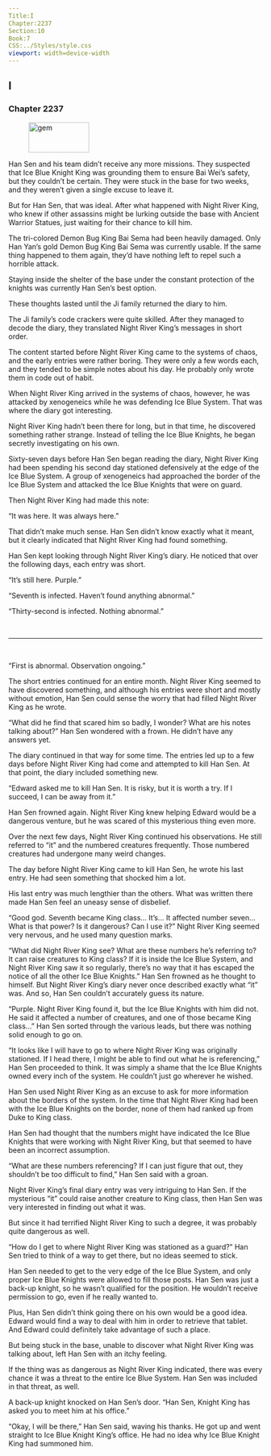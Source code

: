 ```yaml
---
Title:I 
Chapter:2237 
Section:10 
Book:7 
CSS:../Styles/style.css 
viewport: width=device-width
---
```

  
## I
### Chapter 2237
  
<figure>
	<img src="../Images/gem.gif" alt="gem" id="gem" width="120" height="60" />
</figure>
  

  
Han Sen and his team didn’t receive any more missions. They suspected that Ice Blue Knight King was grounding them to ensure Bai Wei’s safety, but they couldn’t be certain. They were stuck in the base for two weeks, and they weren’t given a single excuse to leave it.

But for Han Sen, that was ideal. After what happened with Night River King, who knew if other assassins might be lurking outside the base with Ancient Warrior Statues, just waiting for their chance to kill him.

The tri-colored Demon Bug King Bai Sema had been heavily damaged. Only Han Yan’s gold Demon Bug King Bai Sema was currently usable. If the same thing happened to them again, they’d have nothing left to repel such a horrible attack.

Staying inside the shelter of the base under the constant protection of the knights was currently Han Sen’s best option.

These thoughts lasted until the Ji family returned the diary to him.

The Ji family’s code crackers were quite skilled. After they managed to decode the diary, they translated Night River King’s messages in short order.

The content started before Night River King came to the systems of chaos, and the early entries were rather boring. They were only a few words each, and they tended to be simple notes about his day. He probably only wrote them in code out of habit.

When Night River King arrived in the systems of chaos, however, he was attacked by xenogeneics while he was defending Ice Blue System. That was where the diary got interesting.

Night River King hadn’t been there for long, but in that time, he discovered something rather strange. Instead of telling the Ice Blue Knights, he began secretly investigating on his own.

Sixty-seven days before Han Sen began reading the diary, Night River King had been spending his second day stationed defensively at the edge of the Ice Blue System. A group of xenogeneics had approached the border of the Ice Blue System and attacked the Ice Blue Knights that were on guard.

Then Night River King had made this note:

“It was here. It was always here.”

That didn’t make much sense. Han Sen didn’t know exactly what it meant, but it clearly indicated that Night River King had found something.

Han Sen kept looking through Night River King’s diary. He noticed that over the following days, each entry was short.

“It’s still here. Purple.”

“Seventh is infected. Haven’t found anything abnormal.”

“Thirty-second is infected. Nothing abnormal.”

<br>

*****

<br>

“First is abnormal. Observation ongoing.”

The short entries continued for an entire month. Night River King seemed to have discovered something, and although his entries were short and mostly without emotion, Han Sen could sense the worry that had filled Night River King as he wrote.

“What did he find that scared him so badly, I wonder? What are his notes talking about?” Han Sen wondered with a frown. He didn’t have any answers yet.

The diary continued in that way for some time. The entries led up to a few days before Night River King had come and attempted to kill Han Sen. At that point, the diary included something new.

“Edward asked me to kill Han Sen. It is risky, but it is worth a try. If I succeed, I can be away from it.”

Han Sen frowned again. Night River King knew helping Edward would be a dangerous venture, but he was scared of this mysterious thing even more.

Over the next few days, Night River King continued his observations. He still referred to “it” and the numbered creatures frequently. Those numbered creatures had undergone many weird changes.

The day before Night River King came to kill Han Sen, he wrote his last entry. He had seen something that shocked him a lot.

His last entry was much lengthier than the others. What was written there made Han Sen feel an uneasy sense of disbelief.

“Good god. Seventh became King class… It’s… It affected number seven… What is that power? Is it dangerous? Can I use it?” Night River King seemed very nervous, and he used many question marks.

“What did Night River King see? What are these numbers he’s referring to? It can raise creatures to King class? If it is inside the Ice Blue System, and Night River King saw it so regularly, there’s no way that it has escaped the notice of all the other Ice Blue Knights.” Han Sen frowned as he thought to himself. But Night River King’s diary never once described exactly what “it” was. And so, Han Sen couldn’t accurately guess its nature.

“Purple. Night River King found it, but the Ice Blue Knights with him did not. He said it affected a number of creatures, and one of those became King class…” Han Sen sorted through the various leads, but there was nothing solid enough to go on.

“It looks like I will have to go to where Night River King was originally stationed. If I head there, I might be able to find out what he is referencing,” Han Sen proceeded to think. It was simply a shame that the Ice Blue Knights owned every inch of the system. He couldn’t just go wherever he wished.

Han Sen used Night River King as an excuse to ask for more information about the borders of the system. In the time that Night River King had been with the Ice Blue Knights on the border, none of them had ranked up from Duke to King class.

Han Sen had thought that the numbers might have indicated the Ice Blue Knights that were working with Night River King, but that seemed to have been an incorrect assumption.

“What are these numbers referencing? If I can just figure that out, they shouldn’t be too difficult to find,” Han Sen said with a groan.

Night River King’s final diary entry was very intriguing to Han Sen. If the mysterious “it” could raise another creature to King class, then Han Sen was very interested in finding out what it was.

But since it had terrified Night River King to such a degree, it was probably quite dangerous as well.

“How do I get to where Night River King was stationed as a guard?” Han Sen tried to think of a way to get there, but no ideas seemed to stick.

Han Sen needed to get to the very edge of the Ice Blue System, and only proper Ice Blue Knights were allowed to fill those posts. Han Sen was just a back-up knight, so he wasn’t qualified for the position. He wouldn’t receive permission to go, even if he really wanted to.

Plus, Han Sen didn’t think going there on his own would be a good idea. Edward would find a way to deal with him in order to retrieve that tablet. And Edward could definitely take advantage of such a place.

But being stuck in the base, unable to discover what Night River King was talking about, left Han Sen with an itchy feeling.

If the thing was as dangerous as Night River King indicated, there was every chance it was a threat to the entire Ice Blue System. Han Sen was included in that threat, as well.

A back-up knight knocked on Han Sen’s door. “Han Sen, Knight King has asked you to meet him at his office.”

“Okay, I will be there,” Han Sen said, waving his thanks. He got up and went straight to Ice Blue Knight King’s office. He had no idea why Ice Blue Knight King had summoned him.